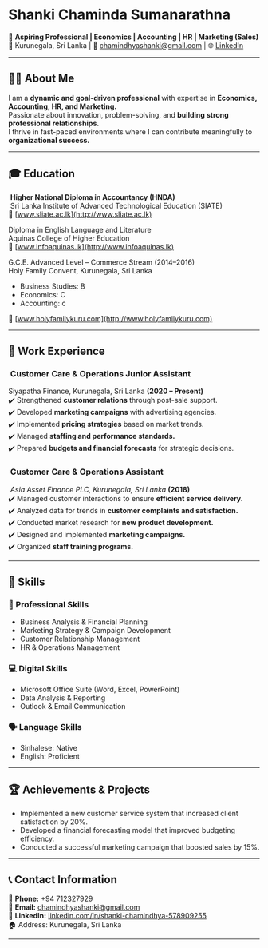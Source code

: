 # Shanki Chaminda Sumanarathna

🚀 **Aspiring Professional | Economics | Accounting | HR | Marketing (Sales)**\
📍 Kurunegala, Sri Lanka | 📧 [chamindhyashanki@gmail.com](mailto\:chamindhyashanki@gmail.com) | 🌐 [LinkedIn](https://www.linkedin.com/in/shanki-chamindhya-578909255)

---

## 👩‍💼 About Me

I am a **dynamic and goal-driven professional** with expertise in **Economics, Accounting, HR, and Marketing.**\
Passionate about innovation, problem-solving, and **building strong professional relationships.**\
I thrive in fast-paced environments where I can contribute meaningfully to **organizational success.**

---

## 🎓 Education

 **Higher National Diploma in Accountancy (HNDA)**\
 Sri Lanka Institute of Advanced Technological Education (SIATE)\
🔗 [www.sliate.ac.lk](http://www.sliate.ac.lk)

Diploma in English Language and Literature\
Aquinas College of Higher Education\
🔗 [www.infoaquinas.lk](http://www.infoaquinas.lk)

G.C.E. Advanced Level – Commerce Stream (2014–2016)\
Holy Family Convent, Kurunegala, Sri Lanka

- Business Studies: B
- Economics: C
- Accounting: c

🔗 [www.holyfamilykuru.com](http://www.holyfamilykuru.com)

---

## 💼 Work Experience

###  Customer Care & Operations Junior Assistant

Siyapatha Finance, Kurunegala, Sri Lanka **(2020 – Present)**\
✔️ Strengthened **customer relations** through post-sale support.\
✔️ Developed **marketing campaigns** with advertising agencies.\
✔️ Implemented **pricing strategies** based on market trends.\
✔️ Managed **staffing and performance standards.**\
✔️ Prepared **budgets and financial forecasts** for strategic decisions.

###  Customer Care & Operations Assistant

 *Asia Asset Finance PLC, Kurunegala, Sri Lanka* **(2018)**\
✔️ Managed customer interactions to ensure **efficient service delivery.**\
✔️ Analyzed data for trends in **customer complaints and satisfaction.**\
✔️ Conducted market research for **new product development.**\
✔️ Designed and implemented **marketing campaigns.**\
✔️ Organized **staff training programs.**

---

## 🔧 Skills

### 🎯 Professional Skills

- Business Analysis & Financial Planning
- Marketing Strategy & Campaign Development
- Customer Relationship Management
- HR & Operations Management

### 💻 Digital Skills

- Microsoft Office Suite (Word, Excel, PowerPoint)
- Data Analysis & Reporting
- Outlook & Email Communication

### 🗣️ Language Skills

- Sinhalese: Native
- English: Proficient

---

## 🏆 Achievements & Projects

- Implemented a new customer service system that increased client satisfaction by 20%.
- Developed a financial forecasting model that improved budgeting efficiency.
- Conducted a successful marketing campaign that boosted sales by 15%.

---

## 📞 Contact Information

📱 **Phone:** +94 712327929\
📧 **Email:** [chamindhyashanki@gmail.com](mailto\:chamindhyashanki@gmail.com)\
🔗 **LinkedIn:** [linkedin.com/in/shanki-chamindhya-578909255](https://www.linkedin.com/in/shanki-chamindhya-578909255)\
🏠 Address: Kurunegala, Sri Lanka

---

         
